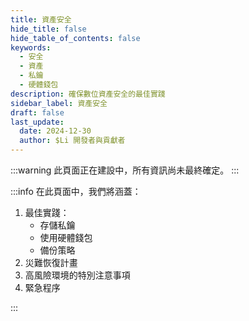```yaml
---
title: 資產安全
hide_title: false
hide_table_of_contents: false
keywords:
  - 安全
  - 資產
  - 私鑰
  - 硬體錢包
description: 確保數位資產安全的最佳實踐
sidebar_label: 資產安全
draft: false
last_update:
  date: 2024-12-30
  author: $Li 開發者與貢獻者
---
```


:::warning
此頁面正在建設中，所有資訊尚未最終確定。
:::

:::info
在此頁面中，我們將涵蓋：

1. 最佳實踐：
   - 存儲私鑰
   - 使用硬體錢包
   - 備份策略
2. 災難恢復計畫
3. 高風險環境的特別注意事項
4. 緊急程序

:::
